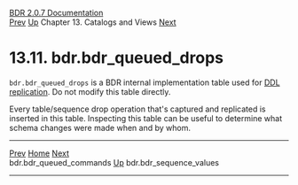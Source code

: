   [BDR 2.0.7 Documentation](README.md)                                                                                                                           
  [Prev](catalog-bdr-queued-commands.md "bdr.bdr_queued_commands")   [Up](catalogs-views.md)    Chapter 13. Catalogs and Views    [Next](catalog-bdr-sequence-values.md "bdr.bdr_sequence_values")  


# 13.11. bdr.bdr_queued_drops

`bdr.bdr_queued_drops` is a BDR internal implementation table
used for [DDL replication](ddl-replication.md). Do not modify this
table directly.

Every table/sequence drop operation that\'s captured and replicated is
inserted in this table. Inspecting this table can be useful to determine
what schema changes were made when and by whom.



  --------------------------------------------------------- ------------------------------------------ ---------------------------------------------------------
  [Prev](catalog-bdr-queued-commands.md)       [Home](README.md)        [Next](catalog-bdr-sequence-values.md)  
  bdr.bdr_queued_commands                                    [Up](catalogs-views.md)                                    bdr.bdr_sequence_values
  --------------------------------------------------------- ------------------------------------------ ---------------------------------------------------------
